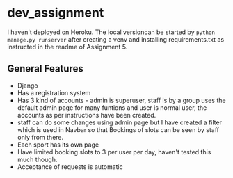 # dev_assignment

I haven't deployed on Heroku. The local versioncan be started by `python manage.py runserver` after creating a venv and installing requirements.txt as instructed in the readme of Assignment 5.

## General Features

- Django
- Has a registration system
- Has 3 kind of accounts - admin is superuser, staff is by a group uses the default admin page for many funtions and user is normal user, the accounts as per instructions have been created.
- staff can do some changes using admin page but I have created a filter which is used in Navbar so that Bookings of slots can be seen by staff only from there.
- Each sport has its own page
- Have limited booking slots to 3 per user per day, haven't tested this much though.
- Acceptance of requests is automatic
